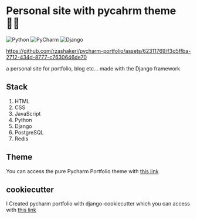 # Personal site with pycahrm theme 🧑‍💻 

![Python](https://img.shields.io/badge/python-3670A0?style=for-the-badge&logo=python&logoColor=ffdd54)
![PyCharm](https://img.shields.io/badge/pycharm-143?style=for-the-badge&logo=pycharm&logoColor=black&color=black&labelColor=green)
![Django](https://img.shields.io/badge/django-%23092E20.svg?style=for-the-badge&logo=django&logoColor=white)


https://github.com/rzashakeri/pycharm-portfolio/assets/62311769/f3d5ffba-2712-434d-8777-c7630646de70


a personal site for portfolio, blog etc... made with the Django framework


## Stack
1. HTML 
2. CSS
3. JavaScript
4. Python
5. Django
6. PostgreSQL
7. Redis

## Theme

You can access the pure Pycharm Portfolio theme with [this link](https://github.com/rzashakeri/pycharm-portfolio-theme)


## cookiecutter 

I Created pycharm portfolio with django-cookiecutter which you can
access with [this link](https://github.com/rzashakeri/pycharm-portfolio-cookiecutter)